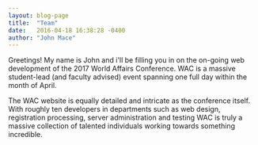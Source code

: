 ```yaml
---
layout: blog-page
title:  "Team"
date:   2016-04-18 16:38:28 -0400
author: "John Mace"
---
```


Greetings! My name is John and i'll be filling you in on the on-going web development of the 2017 World Affairs Conference. WAC is a massive student-lead (and faculty advised) event spanning one full day within the month of April. 

The WAC website is equally detailed and intricate as the conference itself. With roughly ten developers in departments such as web design, registration processing, server administration and testing WAC is truly a massive collection of talented individuals working towards something incredible. 
